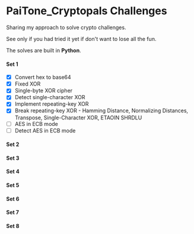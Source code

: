 # PaiTone_Cryptopals Challenges 

Sharing my approach to solve crypto challenges.

See only if you had tried it yet if don't want to lose all the fun.

The solves are built in  **Python**.

#### Set 1
- [x] Convert hex to base64
- [x] Fixed XOR
- [x] Single-byte XOR cipher
- [x] Detect single-character XOR
- [x] Implement repeating-key XOR
- [x] Break repeating-key XOR - Hamming Distance, Normalizing Distances, Transpose, Single-Character XOR, ETAOIN SHRDLU
- [ ] AES in ECB mode
- [ ] Detect AES in ECB mode

#### Set 2
#### Set 3
#### Set 4
#### Set 5
#### Set 6
#### Set 7
#### Set 8
